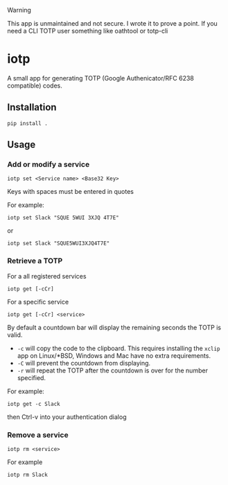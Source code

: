 > [!WARNING]
> This app is unmaintained and not secure. I wrote it to prove a point. If you need a CLI TOTP user something like oathtool or totp-cli

# iotp
A small app for generating TOTP (Google Authenicator/RFC 6238 compatible) codes.

## Installation
`pip install .`

## Usage

### Add or modify a service
`iotp set <Service name> <Base32 Key>`

Keys with spaces must be entered in quotes

For example:

`iotp set Slack "SQUE 5WUI 3XJQ 4T7E"`

or

`iotp set Slack "SQUE5WUI3XJQ4T7E"`


### Retrieve a TOTP

For a all registered services

`iotp get [-cCr]`

For a specific service

`iotp get [-cCr] <service>`

By default a countdown bar will display the remaining seconds the TOTP is valid.
* `-c` will copy the code to the clipboard. This requires installing the `xclip` app on Linux/\*BSD, Windows and Mac have no extra requirements.
* `-C` will prevent the countdown from displaying.
* `-r` will repeat the TOTP after the countdown is over for the number specified.

For example:

`iotp get -c Slack`

then Ctrl-v into your authentication dialog


### Remove a service

`iotp rm <service>`

For example

`iotp rm Slack`

